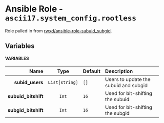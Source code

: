 # Ansible Role - `ascii17.system_config.rootless`

Role pulled in from [rwxd/ansible-role-subuid_subgid](https://github.com/rwxd/ansible-role-subuid_subgid/tree/main).

## Variables

#### VARIABLES

|            **Name** |    **Type**    | **Default** | **Description**                       |
| ------------------: | :------------: | :---------- | :------------------------------------ |
|     **subid_users** | `List[string]` | `[]`        | Users to update the subuid and subgid |
| **subuid_bitshift** |     `Int`      | `16`        | Used for bit-shifting the subuid      |
| **subgid_bitshift** |     `Int`      | `16`        | Used for bit-shifting the subgid      |

